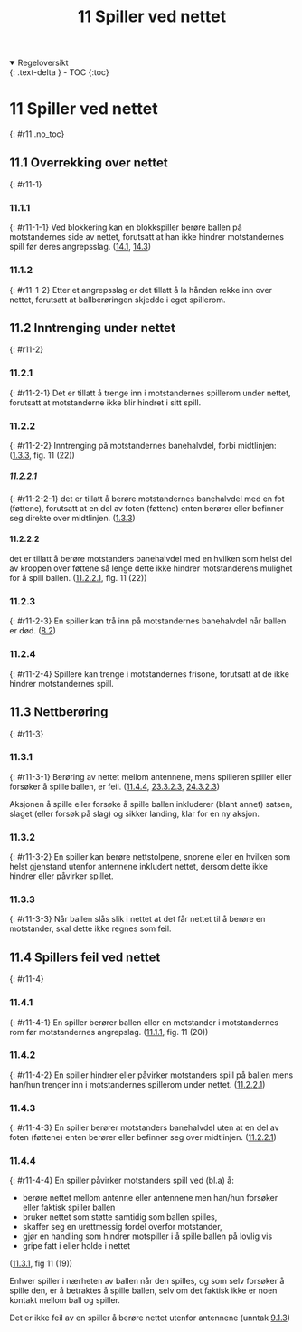 ﻿---
title: 11 Spiller ved nettet
parent: Kapittel 4 - Spillehandlinger
---
<details open markdown="block">
  <summary>
    Regeloversikt
  </summary>
  {: .text-delta }
- TOC
{:toc}
</details>

# 11 Spiller ved nettet
{: #r11 .no_toc}

## 11.1 Overrekking over nettet
{: #r11-1}

### 11.1.1
{: #r11-1-1}
Ved blokkering kan en blokkspiller berøre ballen på motstandernes side av nettet, 
forutsatt at han ikke hindrer motstandernes spill før deres angrepsslag.
([14.1](../para14/#r14-1), [14.3](../para14/#r14-3))

### 11.1.2
{: #r11-1-2}
Etter et angrepsslag er det tillatt å la hånden rekke inn over nettet, forutsatt at 
ballberøringen skjedde i eget spillerom.

## 11.2 Inntrenging under nettet
{: #r11-2}

### 11.2.1
{: #r11-2-1}
Det er tillatt å trenge inn i motstandernes spillerom under nettet, forutsatt at 
motstanderne ikke blir hindret i sitt spill.

### 11.2.2 
{: #r11-2-2}
Inntrenging på motstandernes banehalvdel, forbi midtlinjen:
([1.3.3](../para1/#r1-3-3), fig. 11 (22))

##### 11.2.2.1 
{: #r11-2-2-1}
det er tillatt å berøre motstandernes banehalvdel med en fot (føttene), forutsatt at en del 
av foten (føttene) enten berører eller befinner seg direkte over midtlinjen.
([1.3.3](../para1/#r1-3-3))

#### 11.2.2.2 
det er tillatt å berøre motstanders banehalvdel med en hvilken som helst del av kroppen 
over føttene så lenge dette ikke hindrer motstanderens mulighet for å spill ballen.
([11.2.2.1](#r11-2-2-1), fig. 11 (22)) 

### 11.2.3
{: #r11-2-3}
En spiller kan trå inn på motstandernes banehalvdel når ballen er død.
([8.2](../para8/#r8-2))

### 11.2.4
{: #r11-2-4}
Spillere kan trenge i motstandernes frisone, forutsatt at de ikke hindrer motstandernes 
spill.

## 11.3 Nettberøring
{: #r11-3}

### 11.3.1
{: #r11-3-1}
Berøring av nettet mellom antennene, mens spilleren spiller eller forsøker å spille 
ballen, er feil.
([11.4.4](#r11-4-4), [23.3.2.3](../para23/#r23-3-2-3), [24.3.2.3](../para24/#r24-3-2-3))

Aksjonen å spille eller forsøke å spille ballen inkluderer (blant annet) satsen, slaget 
(eller forsøk på slag) og sikker landing, klar for en ny aksjon.

### 11.3.2
{: #r11-3-2}
En spiller kan berøre nettstolpene, snorene eller en hvilken som helst gjenstand utenfor 
antennene inkludert nettet, dersom dette ikke hindrer eller påvirker spillet.

### 11.3.3
{: #r11-3-3}
Når ballen slås slik i nettet at det får nettet til å berøre en motstander, skal dette ikke 
regnes som feil.

## 11.4 Spillers feil ved nettet
{: #r11-4}

### 11.4.1
{: #r11-4-1}
En spiller berører ballen eller en motstander i motstandernes rom før motstandernes angrepslag.
([11.1.1](#r11-1-1), fig. 11 (20))

### 11.4.2 
{: #r11-4-2}
En spiller hindrer eller påvirker motstanders spill på ballen mens han/hun trenger inn i 
motstandernes spillerom under nettet.
([11.2.2.1](#r11-2-2-2))

### 11.4.3
{: #r11-4-3}
En spiller berører motstanders banehalvdel uten at en del av foten (føttene) enten 
berører eller befinner seg over midtlinjen.
([11.2.2.1](#r11-2-2-1))

### 11.4.4
{: #r11-4-4}
En spiller påvirker motstanders spill ved (bl.a) å:

- berøre nettet mellom antenne eller antennene men han/hun forsøker eller
  faktisk spiller ballen
- bruker nettet som støtte samtidig som ballen spilles,
- skaffer seg en urettmessig fordel overfor motstander, 
- gjør en handling som hindrer motspiller i å spille ballen på lovlig vis
- gripe fatt i eller holde i nettet

([11.3.1](#r11-3-1), fig 11 (19))

Enhver spiller i nærheten av ballen når den spilles, og som selv forsøker å
spille den, er å betraktes å spille ballen, selv om det faktisk ikke er noen
kontakt mellom ball og spiller.

Det er ikke feil av en spiller å berøre nettet utenfor antennene (unntak 
[9.1.3](../para9/#r9-1-3))
